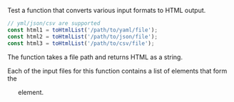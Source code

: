 Test a function that converts various input formats to HTML output.

```javascript
// yml/json/csv are supported
const html1 = toHtmlList('/path/to/yaml/file');
const html2 = toHtmlList('/path/to/json/file');
const html3 = toHtmlList('/path/to/csv/file');
```
The function takes a file path and returns HTML as a string.

Each of the input files for this function contains a list of elements that form the <ul> element.